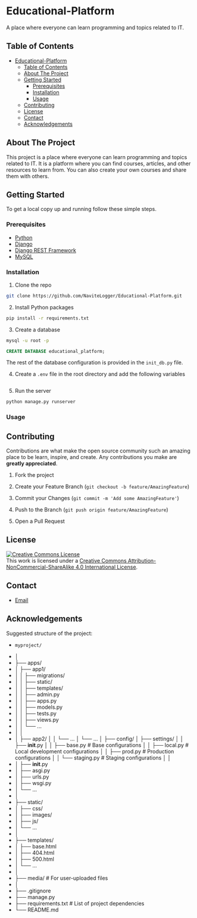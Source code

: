 # Educational-Platform

A place where everyone can learn programming and topics related to IT.

## Table of Contents

- [Educational-Platform](#educational-platform)
  - [Table of Contents](#table-of-contents)
  - [About The Project](#about-the-project)
  - [Getting Started](#getting-started)
    - [Prerequisites](#prerequisites)
    - [Installation](#installation)
    - [Usage](#usage)
  - [Contributing](#contributing)
  - [License](#license)
  - [Contact](#contact)
  - [Acknowledgements](#acknowledgements)

## About The Project

This project is a place where everyone can learn programming and topics related to IT. It is a platform where you can find courses, articles, and other resources to learn from. You can also create your own courses and share them with others.

## Getting Started

To get a local copy up and running follow these simple steps.

### Prerequisites

- [Python](https://www.python.org/downloads/)
- [Django](https://www.djangoproject.com/download/)
- [Django REST Framework](https://www.django-rest-framework.org/#installation)
- [MySQL](https://www.mysql.com/downloads/)

### Installation

1. Clone the repo

```sh
git clone https://github.com/NaviteLogger/Educational-Platform.git
```

2. Install Python packages

```sh
pip install -r requirements.txt
```

3. Create a database

```sh
mysql -u root -p
```

```sql
CREATE DATABASE educational_platform;
```

The rest of the database configuration is provided in the `init_db.py` file.

4. Create a `.env` file in the root directory and add the following variables

```env

```

5. Run the server

```sh
python manage.py runserver
```

### Usage

## Contributing

Contributions are what make the open source community such an amazing place to be learn, inspire, and create. Any contributions you make are **greatly appreciated**.

1. Fork the project

2. Create your Feature Branch (`git checkout -b feature/AmazingFeature`)

3. Commit your Changes (`git commit -m 'Add some AmazingFeature'`)

4. Push to the Branch (`git push origin feature/AmazingFeature`)

5. Open a Pull Request

## License

<a rel="license" href="http://creativecommons.org/licenses/by-nc-sa/4.0/"><img alt="Creative Commons License" style="border-width:0" src="https://i.creativecommons.org/l/by-nc-sa/4.0/88x31.png" /></a><br />This work is licensed under a <a rel="license" href="http://creativecommons.org/licenses/by-nc-sa/4.0/">Creative Commons Attribution-NonCommercial-ShareAlike 4.0 International License</a>.

## Contact

- [Email](mailto:kacprzakmarek92@gmail.com)

## Acknowledgements

Suggested structure of the project:
-     myproject/
- │
- ├── apps/
- │   ├── app1/
- │   │   ├── migrations/
- │   │   ├── static/
- │   │   ├── templates/
- │   │   ├── admin.py
- │   │   ├── apps.py
- │   │   ├── models.py
- │   │   ├── tests.py
- │   │   ├── views.py
- │   │   └── ...
- │   │
- │   ├── app2/
│   │   └── ...
│   └── ...
│
├── config/
│   ├── settings/
│   │   ├── __init__.py
│   │   ├── base.py       # Base configurations
│   │   ├── local.py      # Local development configurations
│   │   ├── prod.py       # Production configurations
│   │   └── staging.py    # Staging configurations
│   │
- │   ├── __init__.py
- │   ├── asgi.py
- │   ├── urls.py
- │   ├── wsgi.py
- │   └── ...
- │
- ├── static/
- │   ├── css/
- │   ├── images/
- │   ├── js/
- │   └── ...
- │
- ├── templates/
- │   ├── base.html
- │   ├── 404.html
- │   ├── 500.html
- │   └── ...
- │
- ├── media/                 # For user-uploaded files
- │
- ├── .gitignore
- ├── manage.py
- ├── requirements.txt       # List of project dependencies
- └── README.md

